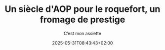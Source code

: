 ---
layout: post
title: "Un siècle d'AOP pour le roquefort, un fromage de prestige"
link: "https://www.radiofrance.fr/franceinfo/podcasts/c-est-mon-assiette/un-siecle-d-aop-pour-le-roquefort-un-fromage-de-prestige-8915454"
author: C’est mon assiette
published_date: 25/01/2025
description: "Le roquefort fête cette année ses 100 ans d’appellation protégée. C’est la plus ancienne, en France."
language: fr
categories: "Liens"
tags: "fromage"
og-tags: "fromage"
date: "2025-05-31T08:43:43+02:00"
permalink: /:categories/:year/:month/:day/:title/
---